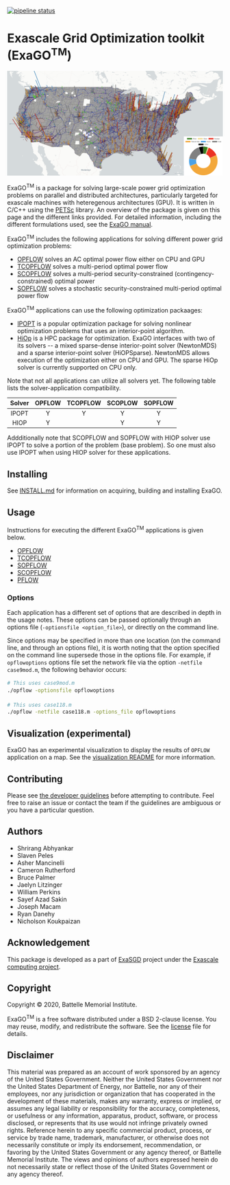 [![pipeline status](https://gitlab.pnnl.gov/exasgd/frameworks/exago/badges/master/pipeline.svg)](https://gitlab.pnnl.gov/exasgd/frameworks/exago/-/commits/master)

# <b>Exa</b>scale <b>G</b>rid <b>O</b>ptimization toolkit (ExaGO<sup>TM</sup>)
![](viz/images/network_gen_load_us.png)

ExaGO<sup>TM</sup> is a package for solving large-scale power grid optimization problems on parallel and distributed architectures, particularly targeted for exascale machines with heteregenous architectures (GPU). It is written in C/C++ using the [PETSc](https://www.mcs.anl.gov/petsc/) library. An overview of the package is given on this page and the different links provided. For detailed information, including the different formulations used, see the [ExaGO manual](docs/manual/manual.pdf). 

ExaGO<sup>TM</sup> includes the following applications for solving different power grid optimization problems:

- [OPFLOW](docs/web/opflow.md) solves an AC optimal power flow either on CPU and GPU
- [TCOPFLOW](docs/web/tcopflow.md) solves a multi-period optimal power flow
- [SCOPFLOW](docs/web/scopflow.md) solves a multi-period security-constrained (contingency-constrained) optimal power
- [SOPFLOW](docs/web/sopflow.md) solves a stochastic security-constrained multi-period optimal power flow

ExaGO<sup>TM</sup> applications can use the following optimization packaages:

- [IPOPT](https://github.com/coin-or/Ipopt) is a popular optimization package for solving nonlinear optimization problems that uses an interior-point algorithm.
- [HiOp](https://github.com/LLNL/hiop) is a HPC package for optimization. ExaGO interfaces with two of its solvers -- a mixed sparse-dense interior-point solver (NewtonMDS) and a sparse interior-point solver (HiOPSparse). NewtonMDS  allows execution of the optimization either on CPU and GPU. The sparse HiOp solver is currently supported on CPU only.

Note that not all applications can utilize all solvers yet. The following table lists the solver-application compatibility.

|  Solver    | OPFLOW  | TCOPFLOW | SCOPLOW | SOPFLOW |
|:------:|:---------:|:-----:|:-------:|:-------:|
| IPOPT      | Y         |  Y     | Y       | Y       | 
| HIOP       | Y          |       |   Y      |  Y       |

Addditionally note that SCOPFLOW and SOPFLOW with HIOP solver use IPOPT to solve a portion of the problem (base problem). So one must also use IPOPT when using HIOP solver for these applications.

## Installing

See [INSTALL.md](./INSTALL.md) for information on acquiring, building and installing ExaGO.

## Usage
Instructions for executing the different ExaGO<sup>TM</sup> applications is given below.
- [OPFLOW](docs/web/opflow.md)
- [TCOPFLOW](docs/web/tcopflow.md)
- [SOPFLOW](docs/web/sopflow.md)
- [SCOPFLOW](docs/web/scopflow.md)
- [PFLOW](docs/web/pflow.md)

### Options

Each application has a different set of options that are described in depth in the usage notes. These options can be passed optionally through an options file (`-optionsfile <option_file>`), or directly on the command line.

Since options may be specified in more than one location (on the command line, and through an options file), it is worth noting that the option specified on the command line supersede those in the options file. For example, if `opflowoptions` options file set the network file via the option `-netfile case9mod.m`, the following behavior occurs:

```bash
# This uses case9mod.m
./opflow -optionsfile opflowoptions

# This uses case118.m
./opflow -netfile case118.m -options_file opflowoptions
```

## Visualization (experimental)
ExaGO has an experimental visualization to display the results of `OPFLOW` application on a map. See the [visualization README](viz/README.md) for more information.

## Contributing

Please see [the developer guidelines](docs/developer_guidelines.md) before attempting to contribute.
Feel free to raise an issue or contact the team if the guidelines are ambiguous or you have a particular question.

## Authors
- Shrirang Abhyankar
- Slaven Peles
- Asher Mancinelli
- Cameron Rutherford
- Bruce Palmer
- Jaelyn Litzinger
- William Perkins
- Sayef Azad Sakin
- Joseph Macam
- Ryan Danehy
- Nicholson Koukpaizan

## Acknowledgement
This package is developed as a part of [ExaSGD](https://www.exascaleproject.org/research-project/exasgd/) project under the [Exascale computing project](https://www.exascaleproject.org/).

## Copyright
Copyright &copy; 2020, Battelle Memorial Institute.

ExaGO<sup>TM</sup> is a free software distributed under a BSD 2-clause license. You may reuse, modify, and redistribute the software. See the [license](LICENSE) file for details.


## Disclaimer
This material was prepared as an account of work sponsored by an agency of the United States Government.  Neither the United States Government nor the United States Department of Energy, nor Battelle, nor any of their employees, nor any jurisdiction or organization that has cooperated in the development of these materials, makes any warranty, express or implied, or assumes any legal liability or responsibility for the accuracy, completeness, or usefulness or any information, apparatus, product, software, or process disclosed, or represents that its use would not infringe privately owned rights.
Reference herein to any specific commercial product, process, or service by trade name, trademark, manufacturer, or otherwise does not necessarily constitute or imply its endorsement, recommendation, or favoring by the United States Government or any agency thereof, or Battelle Memorial Institute. The views and opinions of authors expressed herein do not necessarily state or reflect those of the United States Government or any agency thereof.
